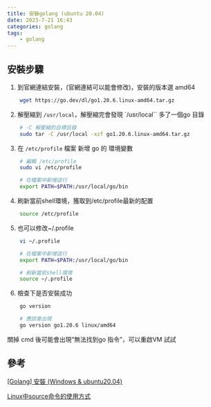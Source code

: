 ```yaml
---
title: 安裝golang (ubuntu 20.04)
date: 2023-7-21 16:43
categories: golang
tags:
    - golang
---
```


## 安裝步驟

1. 到官網連結安裝，(官網連結可以能會修改)，安裝的版本選 amd64

```bash
    wget https://go.dev/dl/go1.20.6.linux-amd64.tar.gz
```

2. 解壓縮到 `/usr/local`，解壓縮完會發現  `/usr/local`` 多了一個go 目錄

```bash
    # -C 解壓縮的目標目錄
    sudo tar -C /usr/local -xzf go1.20.6.linux-amd64.tar.gz
```

3. 在 `/etc/profile` 檔案 新增 go 的 環境變數

```bash
    # 編輯 /etc/profile
    sudo vi /etc/profile

    # 在檔案中新增這行
    export PATH=$PATH:/usr/local/go/bin 
```

4. 刷新當前shell環境，獲取到/etc/profile最新的配置

```bash
    source /etc/profile
```

5. 也可以修改~/.profile

```bash
    vi ~/.profile

    # 在檔案中新增這行
    export PATH=$PATH:/usr/local/go/bin 

    # 刷新當前shell環境
    source ~/.profile
```

6. 檢查下是否安裝成功
```bash
    go version

    # 應該會出現
    go version go1.20.6 linux/amd64
```

關掉 cmd 後可能會出現”無法找到go 指令”，可以重啟VM 試試

## 參考
[[Golang] 安裝 (Windows & ubuntu20.04)](https://quietbo.com/2022/07/21/golang-%E5%AE%89%E8%A3%9D-windows-ubuntu20-04/)

[Linux中source命令的使用方式](https://www.linuxprobe.com/linux-source-useful.html)